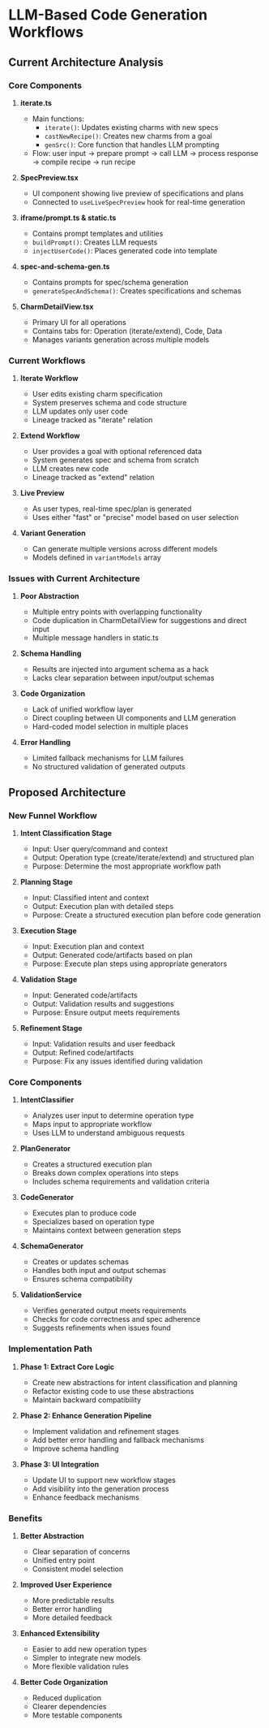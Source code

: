 # LLM-Based Code Generation Workflows

## Current Architecture Analysis

### Core Components

1. **iterate.ts**
   - Main functions:
     - `iterate()`: Updates existing charms with new specs
     - `castNewRecipe()`: Creates new charms from a goal
     - `genSrc()`: Core function that handles LLM prompting
   - Flow: user input → prepare prompt → call LLM → process response → compile
     recipe → run recipe

2. **SpecPreview.tsx**
   - UI component showing live preview of specifications and plans
   - Connected to `useLiveSpecPreview` hook for real-time generation

3. **iframe/prompt.ts & static.ts**
   - Contains prompt templates and utilities
   - `buildPrompt()`: Creates LLM requests
   - `injectUserCode()`: Places generated code into template

4. **spec-and-schema-gen.ts**
   - Contains prompts for spec/schema generation
   - `generateSpecAndSchema()`: Creates specifications and schemas

5. **CharmDetailView.tsx**
   - Primary UI for all operations
   - Contains tabs for: Operation (iterate/extend), Code, Data
   - Manages variants generation across multiple models

### Current Workflows

1. **Iterate Workflow**
   - User edits existing charm specification
   - System preserves schema and code structure
   - LLM updates only user code
   - Lineage tracked as "iterate" relation

2. **Extend Workflow**
   - User provides a goal with optional referenced data
   - System generates spec and schema from scratch
   - LLM creates new code
   - Lineage tracked as "extend" relation

3. **Live Preview**
   - As user types, real-time spec/plan is generated
   - Uses either "fast" or "precise" model based on user selection

4. **Variant Generation**
   - Can generate multiple versions across different models
   - Models defined in `variantModels` array

### Issues with Current Architecture

1. **Poor Abstraction**
   - Multiple entry points with overlapping functionality
   - Code duplication in CharmDetailView for suggestions and direct input
   - Multiple message handlers in static.ts

2. **Schema Handling**
   - Results are injected into argument schema as a hack
   - Lacks clear separation between input/output schemas

3. **Code Organization**
   - Lack of unified workflow layer
   - Direct coupling between UI components and LLM generation
   - Hard-coded model selection in multiple places

4. **Error Handling**
   - Limited fallback mechanisms for LLM failures
   - No structured validation of generated outputs

## Proposed Architecture

### New Funnel Workflow

1. **Intent Classification Stage**
   - Input: User query/command and context
   - Output: Operation type (create/iterate/extend) and structured plan
   - Purpose: Determine the most appropriate workflow path

2. **Planning Stage**
   - Input: Classified intent and context
   - Output: Execution plan with detailed steps
   - Purpose: Create a structured execution plan before code generation

3. **Execution Stage**
   - Input: Execution plan and context
   - Output: Generated code/artifacts based on plan
   - Purpose: Execute plan steps using appropriate generators

4. **Validation Stage**
   - Input: Generated code/artifacts
   - Output: Validation results and suggestions
   - Purpose: Ensure output meets requirements

5. **Refinement Stage**
   - Input: Validation results and user feedback
   - Output: Refined code/artifacts
   - Purpose: Fix any issues identified during validation

### Core Components

1. **IntentClassifier**
   - Analyzes user input to determine operation type
   - Maps input to appropriate workflow
   - Uses LLM to understand ambiguous requests

2. **PlanGenerator**
   - Creates a structured execution plan
   - Breaks down complex operations into steps
   - Includes schema requirements and validation criteria

3. **CodeGenerator**
   - Executes plan to produce code
   - Specializes based on operation type
   - Maintains context between generation steps

4. **SchemaGenerator**
   - Creates or updates schemas
   - Handles both input and output schemas
   - Ensures schema compatibility

5. **ValidationService**
   - Verifies generated output meets requirements
   - Checks for code correctness and spec adherence
   - Suggests refinements when issues found

### Implementation Path

1. **Phase 1: Extract Core Logic**
   - Create new abstractions for intent classification and planning
   - Refactor existing code to use these abstractions
   - Maintain backward compatibility

2. **Phase 2: Enhance Generation Pipeline**
   - Implement validation and refinement stages
   - Add better error handling and fallback mechanisms
   - Improve schema handling

3. **Phase 3: UI Integration**
   - Update UI to support new workflow stages
   - Add visibility into the generation process
   - Enhance feedback mechanisms

### Benefits

1. **Better Abstraction**
   - Clear separation of concerns
   - Unified entry point
   - Consistent model selection

2. **Improved User Experience**
   - More predictable results
   - Better error handling
   - More detailed feedback

3. **Enhanced Extensibility**
   - Easier to add new operation types
   - Simpler to integrate new models
   - More flexible validation rules

4. **Better Code Organization**
   - Reduced duplication
   - Clearer dependencies
   - More testable components
